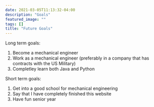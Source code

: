 ```yaml
---
date: 2021-03-05T11:13:32-04:00
description: "Goals"
featured_image: ""
tags: []
title: "Future Goals"
---
```

Long term goals:
1. Become a mechanical engineer
2. Work as a mechanical engineer (preferably in a company that has contracts with the US Military)
3. Completley learn both Java and Python


Short term goals:
1. Get into a good school for mechanical engineering
2. Say that I have completely finished this website
3. Have fun senior year



